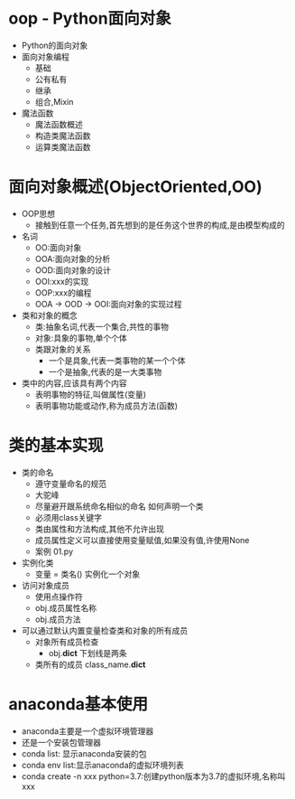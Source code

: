 # oop - Python面向对象
- Python的面向对象
- 面向对象编程
     - 基础
     - 公有私有
     - 继承
     - 组合,Mixin
- 魔法函数
     - 魔法函数概述
     - 构造类魔法函数
     - 运算类魔法函数
     
# 面向对象概述(ObjectOriented,OO)
- OOP思想
   - 接触到任意一个任务,首先想到的是任务这个世界的构成,是由模型构成的
- 名词
   - OO:面向对象
   - OOA:面向对象的分析
   - OOD:面向对象的设计
   - OOI:xxx的实现
   - OOP:xxx的编程
   - OOA -> OOD -> OOI:面向对象的实现过程
- 类和对象的概念
   - 类:抽象名词,代表一个集合,共性的事物
   - 对象:具象的事物,单个个体
   - 类跟对象的关系
      - 一个是具象,代表一类事物的某一个个体
      - 一个是抽象,代表的是一大类事物
- 类中的内容,应该具有两个内容
   - 表明事物的特征,叫做属性(变量)
   - 表明事物功能或动作,称为成员方法(函数)
   
# 类的基本实现
- 类的命名
   - 遵守变量命名的规范
   - 大驼峰
   - 尽量避开跟系统命名相似的命名
如何声明一个类
   - 必须用class关键字
   - 类由属性和方法构成,其他不允许出现
   - 成员属性定义可以直接使用变量赋值,如果没有值,许使用None
   - 案例 01.py
- 实例化类
  -  变量 = 类名()  实例化一个对象
- 访问对象成员
   - 使用点操作符
   - obj.成员属性名称
   - obj.成员方法
- 可以通过默认内置变量检查类和对象的所有成员
   - 对象所有成员检查
       - obj.__dict__ 下划线是两条
   - 类所有的成员
       class_name.__dict__

# anaconda基本使用
- anaconda主要是一个虚拟环境管理器
- 还是一个安装包管理器
- conda list: 显示anaconda安装的包
- conda env list:显示anaconda的虚拟环境列表
- conda create -n xxx python=3.7:创建python版本为3.7的虚拟环境,名称叫xxx
